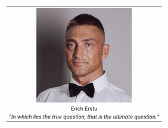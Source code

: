 |                                                                              |
| :--------------------------------------------------------------------------: |
|                   ![Image](../cv/avatar.jpg "Erich Erstu")                   |
|                                  Erich Erstu                                 |
|      _"In which lies the true question, that is the ultimate question."_     |
